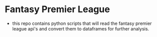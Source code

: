 # Fantasy Premier League
- this repo contains python scripts that will read the fantasy premier league api's and convert them to dataframes for further analysis.